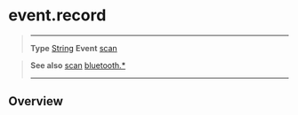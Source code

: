 # event.record

> --------------------- ------------------------------------------------------------------------------------------
> __Type__              [String](https://docs.coronalabs.com/api/type/String.html)
> __Event__             [scan](/plugin/bluetooth/event/scan/index.md)


> __See also__          [scan](/plugin/bluetooth/event/scan/index.md)
>						[bluetooth.*](/plugin/bluetooth.md)
> --------------------- ------------------------------------------------------------------------------------------

## Overview

